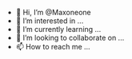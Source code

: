 - 👋 Hi, I’m @Maxoneone
- 👀 I’m interested in ...
- 🌱 I’m currently learning ...
- 💞️ I’m looking to collaborate on ...
- 📫 How to reach me ...

<!---
Maxoneone/Maxoneone is a ✨ special ✨ repository because its `README.md` (this file) appears on your GitHub profile.
You can click the Preview link to take a look at your changes.
--->

